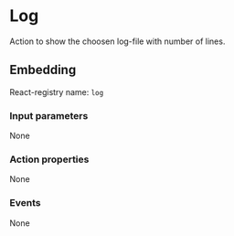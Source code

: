 # Log
Action to show the choosen log-file with number of lines.

## Embedding

React-registry name: `log`

### Input parameters

None

### Action properties

None

### Events

None